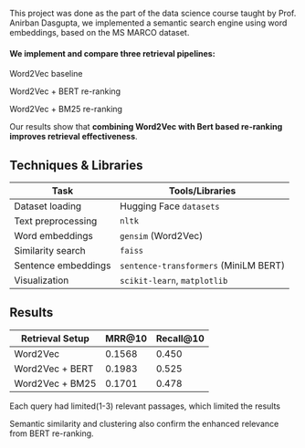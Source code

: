 This project was done as the part of the data science course taught by Prof. Anirban Dasgupta, we implemented a semantic search engine using word embeddings, based on the MS MARCO dataset.

#### We implement and compare three retrieval pipelines:

Word2Vec baseline

Word2Vec + BERT re-ranking

Word2Vec + BM25 re-ranking

Our results show that **combining Word2Vec with Bert based re-ranking improves retrieval effectiveness**.


## Techniques & Libraries

| Task                 | Tools/Libraries                                       |
|----------------------|-------------------------------------------------------|
| Dataset loading      | Hugging Face `datasets`                               |
| Text preprocessing   | `nltk`                                                |
| Word embeddings      | `gensim` (Word2Vec)                                   |
| Similarity search    | `faiss`                                               |
| Sentence embeddings  | `sentence-transformers` (MiniLM BERT)                |
| Visualization        | `scikit-learn`, `matplotlib`                          |


## Results

| Retrieval Setup      | MRR@10  | Recall@10 
|----------------------|---------|-----------
| Word2Vec             | 0.1568  | 0.450     
| Word2Vec + BERT      | 0.1983  | 0.525     
| Word2Vec + BM25      | 0.1701  | 0.478     

Each query had limited(1-3) relevant passages, which limited the results

Semantic similarity and clustering also confirm the enhanced relevance from BERT re-ranking.
